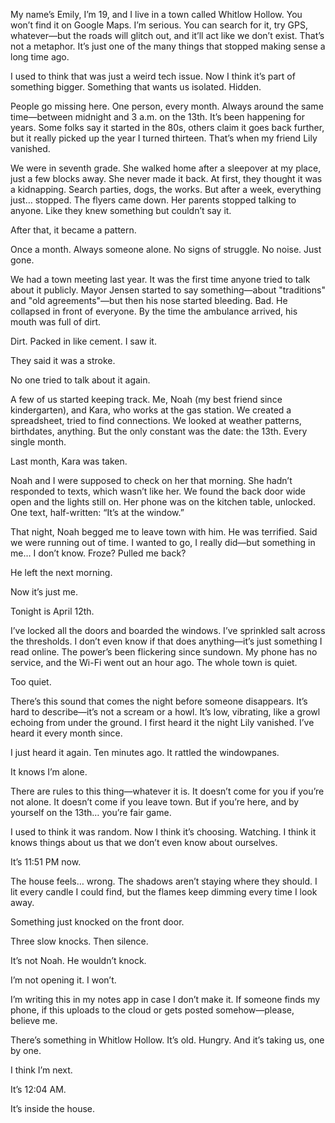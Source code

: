 
My name’s Emily, I’m 19, and I live in a town called Whitlow Hollow. You won’t find it on Google Maps. I’m serious. You can search for it, try GPS, whatever—but the roads will glitch out, and it’ll act like we don’t exist. That’s not a metaphor. It’s just one of the many things that stopped making sense a long time ago.

I used to think that was just a weird tech issue. Now I think it’s part of something bigger. Something that wants us isolated. Hidden.

People go missing here. One person, every month. Always around the same time—between midnight and 3 a.m. on the 13th. It’s been happening for years. Some folks say it started in the 80s, others claim it goes back further, but it really picked up the year I turned thirteen. That’s when my friend Lily vanished.

We were in seventh grade. She walked home after a sleepover at my place, just a few blocks away. She never made it back. At first, they thought it was a kidnapping. Search parties, dogs, the works. But after a week, everything just… stopped. The flyers came down. Her parents stopped talking to anyone. Like they knew something but couldn’t say it.

After that, it became a pattern.

Once a month. Always someone alone. No signs of struggle. No noise. Just gone.

We had a town meeting last year. It was the first time anyone tried to talk about it publicly. Mayor Jensen started to say something—about "traditions" and "old agreements"—but then his nose started bleeding. Bad. He collapsed in front of everyone. By the time the ambulance arrived, his mouth was full of dirt.

Dirt. Packed in like cement. I saw it.

They said it was a stroke.

No one tried to talk about it again.

A few of us started keeping track. Me, Noah (my best friend since kindergarten), and Kara, who works at the gas station. We created a spreadsheet, tried to find connections. We looked at weather patterns, birthdates, anything. But the only constant was the date: the 13th. Every single month.

Last month, Kara was taken.

Noah and I were supposed to check on her that morning. She hadn’t responded to texts, which wasn’t like her. We found the back door wide open and the lights still on. Her phone was on the kitchen table, unlocked. One text, half-written: “It’s at the window.”

That night, Noah begged me to leave town with him. He was terrified. Said we were running out of time. I wanted to go, I really did—but something in me… I don’t know. Froze? Pulled me back?

He left the next morning.

Now it’s just me.

Tonight is April 12th.

I’ve locked all the doors and boarded the windows. I’ve sprinkled salt across the thresholds. I don’t even know if that does anything—it’s just something I read online. The power’s been flickering since sundown. My phone has no service, and the Wi-Fi went out an hour ago. The whole town is quiet.

Too quiet.

There’s this sound that comes the night before someone disappears. It’s hard to describe—it’s not a scream or a howl. It’s low, vibrating, like a growl echoing from under the ground. I first heard it the night Lily vanished. I’ve heard it every month since.

I just heard it again. Ten minutes ago. It rattled the windowpanes.

It knows I’m alone.

There are rules to this thing—whatever it is. It doesn’t come for you if you’re not alone. It doesn’t come if you leave town. But if you’re here, and by yourself on the 13th… you’re fair game.

I used to think it was random. Now I think it’s choosing. Watching. I think it knows things about us that we don’t even know about ourselves.

It’s 11:51 PM now.

The house feels… wrong. The shadows aren’t staying where they should. I lit every candle I could find, but the flames keep dimming every time I look away.

Something just knocked on the front door.

Three slow knocks. Then silence.

It’s not Noah. He wouldn’t knock.

I’m not opening it. I won’t.

I’m writing this in my notes app in case I don’t make it. If someone finds my phone, if this uploads to the cloud or gets posted somehow—please, believe me.

There’s something in Whitlow Hollow. It’s old. Hungry. And it’s taking us, one by one.

I think I’m next.

It’s 12:04 AM.

It’s inside the house.
